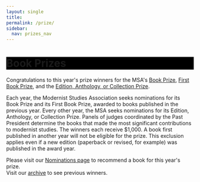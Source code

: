 ```yaml
---
layout: single
title:
permalink: /prize/
sidebar:
  nav: prizes_nav
---
```

 
<div id="main-banner">
	<div class="page__hero--overlay"
  style="background-color: #000; background-image: linear-gradient(rgba(0, 0, 0, 0.5), rgba(0, 0, 0, 0.5)), url(/msa/assets/book_prize1.jpg);">
		<div class="wrapper">
		  <h1 id="page-title" class="page__title" itemprop="headline">       
			  Book Prizes    
		  </h1> 
		</div>
	</div>
</div>

<!--
<div id="main-banner">
	<img src="/assets/book_prize1.jpg" width="150"/>
	<img src="/assets/book_prize4.jpg" width="150"/>
	<img src="/assets/book_prize5.jpg" width="150"/>
</div>

<h1>Book Prizes</h1>
-->

  <!-- #BeginEditable "content" -->
<p>Congratulations to this year's prize winners for the MSA's <a
		href="prize/shortlist/">Book Prize</a>, <a
		href="prize/first-book/">First Book Prize</a>, and the <a
		href="prize/collection/">Edition, Anthology, or Collection
		Prize</a>.</p>
<p>Each year, the Modernist Studies Association seeks nominations for
	its Book Prize and its First Book Prize, awarded to books published
	in the previous year. Every other year, the MSA seeks nominations
	for its Edition, Anthology, or Collection Prize. Panels of judges
	coordinated by the Past President determine the books that made the
	most significant contributions to modernist studies. The winners
	each receive $1,000. A book first published in another year will not
	be eligible for the prize. This exclusion applies even if a new
	edition (paperback or revised, for example) was published in the
	award year.</p>
<p>Please visit our <a href="prize/nominations">Nominations page</a>
	to recommend a book for this year's prize.<br /> Visit our <a
		href="prize/previous-winners">archive</a> to see previous
	winners.</p>
<!-- #EndEditable -->


<!-- end main -->
